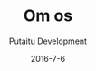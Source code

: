 ---
title: 'Om os'
showInNav: true
sections:
    -
        template: fullHeightBanner
        backgroundImage: 73190df947d424c787b77f330d205183225656ab
        text: null
        button:
            target: _self
            text: null
    -
        template: richTextSection
        button:
            target: _self
        text: null
    -
        heading: 'How can I help?'
        textBlocks:
            -
                text: null
                image: null
            -
                text: null
                image: 2112a2ef8c726ecb25d2ff19d7eda67047559ae7
            -
                text: null
                image: 2112a2ef8c726ecb25d2ff19d7eda67047559ae7
            -
                text: null
            -
                text: null
            -
                text: null
        template: textBlocks
    -
        template: tabbedIframes
        heading: null
        iframes:
            -
                tabName: null
                iFrameUrl: 'https://podio.com/webforms/15286559/1024623?e=true'
navOrder: '4'
description: null
meta:
    id: 75fb3bd6e8d858ca23300c720820d60467289a46
    parentId: ""
    language: da
date: '2016-7-6'
author: 'Putaitu Development'
permalink: /da/om-os/
layout: sectionPage
---